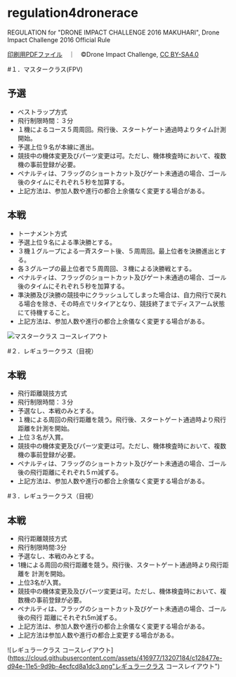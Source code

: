 # regulation4dronerace
REGULATION for "DRONE IMPACT CHALLENGE 2016 MAKUHARI", Drone Impact Challenge 2016 Official Rule

<a href="https://github.com/droneimpactchallenge/regulation4dronerace/blob/master/PDFs/DIChallenge2016MAKUHARI_reglation.pdf">印刷用PDFファイル</a>　｜　©Drone Impact Challenge, <a href="https://creativecommons.org/licenses/by-sa/4.0/deed.ja">CC BY-SA4.0</a>

#１．マスタークラス(FPV)
## 予選
* ベストラップ方式
* 飛行制限時間：３分
* １機によるコース５周周回。飛行後、スタートゲート通過時よりタイム計測開始。
* 予選上位９名が本線に進出。
* 競技中の機体変更及びパーツ変更は可。ただし、機体検査時において、複数機の事前登録が必要。
* ペナルティは、フラッグのショートカット及びゲート未通過の場合、ゴール後のタイムにそれぞれ５秒を加算する。
* 上記方法は、参加人数や進行の都合上余儀なく変更する場合がある。

## 本戦
* トーナメント方式
* 予選上位９名による準決勝とする。
* ３機１グループによる一斉スタート後、５周周回。最上位者を決勝進出とする。
* 各３グループの最上位者で５周周回、３機による決勝戦とする。
* ペナルティは、フラッグのショートカット及びゲート未通過の場合、ゴール後のタイムにそれぞれ５秒を加算する。
* 準決勝及び決勝の競技中にクラッシュしてしまった場合は、自力飛行で戻れる場合を除き、その時点でリタイアとなり、競技終了までディスアーム状態にて待機すること。
* 上記方法は、参加人数や進行の都合上余儀なく変更する場合がある。

![マスタークラス コースレイアウト](https://cloud.githubusercontent.com/assets/416977/13207169/9e714d3e-d94e-11e5-9a13-b4f4c2fffb4a.png "マスタークラス コースレイアウト")


#２．レギュラークラス（目視）
## 本戦
* 飛行距離競技方式
* 飛行制限時間：３分
* 予選なし、本戦のみとする。
* １機による周回の飛行距離を競う。飛行後、スタートゲート通過時より飛行距離を計測を開始。
* 上位３名が入賞。
* 競技中の機体変更及びパーツ変更は可。ただし、機体検査時において、複数機の事前登録が必要。
* ペナルティは、フラッグのショートカット及びゲート未通過の場合、ゴール後の飛行距離にそれぞれ５ｍ減ずる。
* 上記方法は、参加人数や進行の都合上余儀なく変更する場合がある。
 
#３．レギュラークラス（目視）
## 本戦
* 飛行距離競技方式
* 飛行制限時間:3分
* 予選なし、本戦のみとする。
* 1機による周回の飛行距離を競う。飛行後、スタートゲート通過時より飛行距離を
計測を開始。
* 上位3名が入賞。
* 競技中の機体変更及及びパーツ変更は可。ただし、機体検査時において、複数機の事前登録が必要。
* ペナルティは、フラッグのショートカット及びゲート未通過の場合、ゴール後の飛行
距離にそれぞれ5m減ずる。
* 上記方法は、参加人数や進行の都合上余儀なく変更する場合がある。
* 上記方法は参加人数や進行の都合上変更する場合がある。

![レギュラークラス コースレイアウト](https://cloud.githubusercontent.com/assets/416977/13207184/c128477e-d94e-11e5-9d9b-4ecfcd8a1dc3.png"レギュラークラス コースレイアウト")
